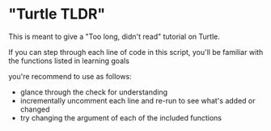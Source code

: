 # "Turtle TLDR"

This is meant to give a "Too long, didn't read" tutorial on Turtle. 

If you can step through each line of code in this script, you'll be familiar with the 
functions listed in learning goals

you're recommend to use as follows: 
- glance through the check for understanding
- incrementally uncomment each line and re-run to see what's added or changed
- try changing the argument of each of the included functions